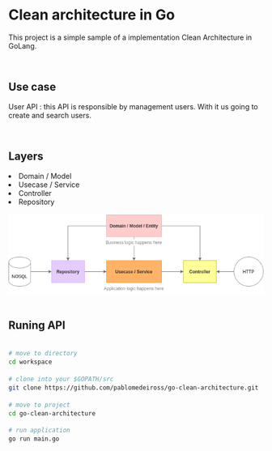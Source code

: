 # Clean architecture in Go
This project is a simple sample of a implementation Clean Architecture in GoLang.

<br/>

## Use case 
User API : this API is responsible by management users. With it us going to create and search users.

<br/>

## Layers
<li>Domain / Model</li>
<li>Usecase / Service</li>
<li>Controller</li>
<li>Repository</li>

<br/>

<img src="user-diagram.png">

<br/>
<br/>

## Runing API

```bash

# move to directory
cd workspace

# clone into your $GOPATH/src
git clone https://github.com/pablomedeiross/go-clean-architecture.git

# move to project 
cd go-clean-architecture

# run application
go run main.go 

```
